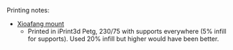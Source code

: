 Printing notes:

* [Xioafang mount](https://github.com/mhdawson/3dprints/blob/master/2018/Xioafang%20mount.stl)
  * Printed in iPrint3d Petg, 230/75 with supports everywhere (5% infill for supports).
    Used 20% infill but higher would have been better.
